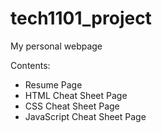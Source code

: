# tech1101_project
My personal webpage

Contents:
- Resume Page
- HTML Cheat Sheet Page
- CSS Cheat Sheet Page
- JavaScript Cheat Sheet Page 